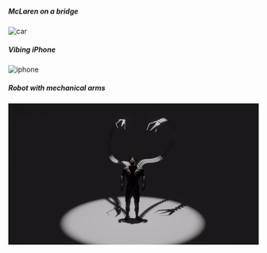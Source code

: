 ##### McLaren on a bridge
![car](/assets/img/car.gif)
##### Vibing iPhone
![iphone](/assets/img/iphone-dance.gif)
##### Robot with mechanical arms
![robo-arms-blender](/assets/img/roboarms.gif)

